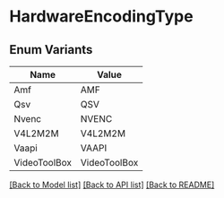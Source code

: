 # HardwareEncodingType

## Enum Variants

| Name | Value |
|---- | -----|
| Amf | AMF |
| Qsv | QSV |
| Nvenc | NVENC |
| V4L2M2M | V4L2M2M |
| Vaapi | VAAPI |
| VideoToolBox | VideoToolBox |


[[Back to Model list]](../README.md#documentation-for-models) [[Back to API list]](../README.md#documentation-for-api-endpoints) [[Back to README]](../README.md)


